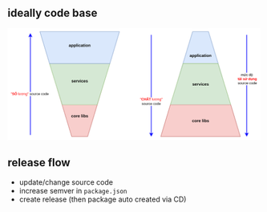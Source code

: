 ## ideally code base
![image](./assets/ideal_code_base.png)

## release flow
- update/change source code
- increase semver in `package.json`
- create release (then package auto created via CD)
